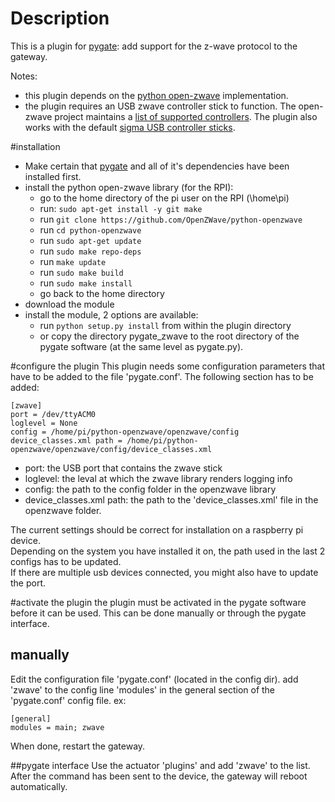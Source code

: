 # Description
This is a plugin for [pygate](https://github.com/allthingstalk/pygate): add support for the z-wave protocol to the gateway.

Notes: 

- this plugin depends on the [python open-zwave](https://github.com/OpenZWave/python-openzwave) implementation.
- the plugin requires an USB zwave controller stick to function. The open-zwave project maintains a [list of supported controllers](https://github.com/OpenZWave/open-zwave/wiki/Controller-Compatibility-List). The plugin also works with the default [sigma USB controller sticks](http://www.digikey.be/product-search/en/rf-if-and-rfid/rf-evaluation-and-development-kits-boards/3539644?k=&pkeyword=&pv183=5604&FV=fff40036%2Cfff802bc&mnonly=0&newproducts=0&ColumnSort=0&page=1&quantity=0&ptm=0&fid=0&pageSize=25). 

#installation


- Make certain that [pygate](https://github.com/allthingstalk/pygate) and all of it's dependencies have been installed first.
- install the python open-zwave library (for the RPI):
	- go to the home directory of the pi user on the RPI (\home\pi)
	- run: `sudo apt-get install -y git make`
	- run `git clone https://github.com/OpenZWave/python-openzwave`
	- run `cd python-openzwave`
	- run `sudo apt-get update`
	- run `sudo make repo-deps`
	- run `make update`
	- run `sudo make build`
	- run `sudo make install`
	- go back to the home directory  
- download the module
- install the module, 2 options are available:
	- run `python setup.py install` from within the plugin directory  
	- or copy the directory pygate_zwave to the root directory of the pygate software (at the same level as pygate.py).

#configure the plugin
This plugin needs some configuration parameters that have to be added to the file 'pygate.conf'. The following section has to be added:

    [zwave]
    port = /dev/ttyACM0
    loglevel = None
    config = /home/pi/python-openzwave/openzwave/config
    device_classes.xml path = /home/pi/python-openzwave/openzwave/config/device_classes.xml

- port: the USB port that contains the zwave stick
- loglevel: the leval at which the zwave library renders logging info
- config: the path to the config folder in the openzwave library
- device_classes.xml path: the path to the 'device_classes.xml' file in the openzwave folder.

The current settings should be correct for installation on a raspberry pi device.  
Depending on the system you have installed it on, the path used in the last 2 configs has to be updated.   
If there are multiple usb devices connected, you might also have to update the port.  

#activate the plugin
the plugin must be activated in the pygate software before it can be used. This can be done manually or through the pygate interface.

## manually
Edit the configuration file 'pygate.conf' (located in the config dir).
add 'zwave' to the config line 'modules' in the general section of the 'pygate.conf' config file. ex:  
    
	[general]  
    modules = main; zwave
When done, restart the gateway.

##pygate interface
Use the actuator 'plugins' and add 'zwave' to the list. After the command has been sent to the device, the gateway will reboot automatically.
